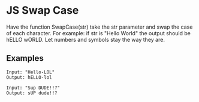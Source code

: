 # JS Swap Case

Have the function SwapCase(str) take the str parameter and swap the case of each character. For example: if str is "Hello World" the output should be hELLO wORLD. Let numbers and symbols stay the way they are.

## Examples
```
Input: "Hello-LOL"
Output: hELLO-lol
```
```
Input: "Sup DUDE!!?"
Output: sUP dude!!?
```
